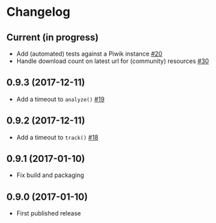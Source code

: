 # Changelog

## Current (in progress)

- Add (automated) tests against a Piwik instance [#20](https://github.com/opendatateam/udata-piwik/issues/20)
- Handle download count on latest url for (community) resources [#30](https://github.com/opendatateam/udata-piwik/pull/30)

## 0.9.3 (2017-12-11)

- Add a timeout to `analyze()` [#19](https://github.com/opendatateam/udata-piwik/pull/19)

## 0.9.2 (2017-12-11)

- Add a timeout to `track()` [#18](https://github.com/opendatateam/udata-piwik/pull/18)

## 0.9.1 (2017-01-10)

- Fix build and packaging

## 0.9.0 (2017-01-10)

- First published release
